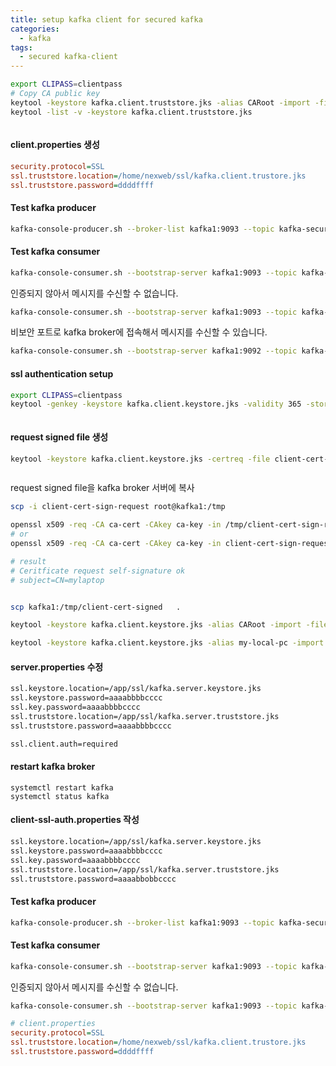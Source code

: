 ```yaml
---
title: setup kafka client for secured kafka
categories:
  - kafka
tags: 
  - secured kafka-client
---
```


```bash
export CLIPASS=clientpass
# Copy CA public key
keytool -keystore kafka.client.truststore.jks -alias CARoot -import -file ca-cert -storepass $CLIPASS -keypass $CLIPASS -noprompt
keytool -list -v -keystore kafka.client.truststore.jks 
```

<figure style="width: 100%" class="align-center">
  <img src="{{ site.url }}{{ site.baseurl }}/assets/images/kafka/28-create-truststore-kafka-client.png" alt="">
  <figcaption></figcaption>
</figure> 

#### client.properties 생성 
```ini
security.protocol=SSL
ssl.truststore.location=/home/nexweb/ssl/kafka.client.trustore.jks
ssl.truststore.password=ddddffff
```

#### Test kafka producer
```bash
kafka-console-producer.sh --broker-list kafka1:9093 --topic kafka-security-topic --producer.config ~/ssl/client.properties
```

#### Test kafka consumer
```bash
kafka-console-consumer.sh --bootstrap-server kafka1:9093 --topic kafka-security-topic --consumer.config ~/ssl/client.properties
```
인증되지 않아서 메시지를 수신할 수 없습니다.  
```bash
kafka-console-consumer.sh --bootstrap-server kafka1:9093 --topic kafka-security-topic 
```

비보안 포트로 kafka broker에 접속해서 메시지를 수신할 수 있습니다.
```bash
kafka-console-consumer.sh --bootstrap-server kafka1:9092 --topic kafka-security-topic 
```

#### ssl authentication setup

```bash
export CLIPASS=clientpass
keytool -genkey -keystore kafka.client.keystore.jks -validity 365 -storepass $CLIPASS -keypass $CLIPASS -dname "CN=mylaptop" -alias my-local-pc -storetype pkcs12
```


<figure style="width: 100%" class="align-center">
  <img src="{{ site.url }}{{ site.baseurl }}/assets/images/kafka/29-create-keystore-kafka-client.png" alt="">
  <figcaption></figcaption>
</figure> 

#### request signed file 생성

```bash
keytool -keystore kafka.client.keystore.jks -certreq -file client-cert-sign-request -alias my-local-pc -storepass $CLIPASS -keypass $CLIPASS
```


<figure style="width: 100%" class="align-center">
  <img src="{{ site.url }}{{ site.baseurl }}/assets/images/kafka/30-generate-request-signed-cert.png" alt="">
  <figcaption></figcaption>
</figure> 

request signed file을 kafka broker 서버에 복사 
```bash
scp -i client-cert-sign-request root@kafka1:/tmp
```

```bash
openssl x509 -req -CA ca-cert -CAkey ca-key -in /tmp/client-cert-sign-request -out /tmp/client-cert-signed -days 365 -CAcreateserial -passin pass:$SRVPASS
# or
openssl x509 -req -CA ca-cert -CAkey ca-key -in client-cert-sign-request -out client-cert-signed -days 365 -CAcreateserial -passin pass:$SRVPASS

# result
# Ceritficate request self-signature ok
# subject=CN=mylaptop
```


<figure style="width: 100%" class="align-center">
  <img src="{{ site.url }}{{ site.baseurl }}/assets/images/kafka/31-client-cert-signed-kafka-client.png" alt="">
  <figcaption></figcaption>
</figure> 

```bash
scp kafka1:/tmp/client-cert-signed   .

keytool -keystore kafka.client.keystore.jks -alias CARoot -import -file ca-cert -storepass $CLIPASS -keypass $CLIPASS -noprompt

keytool -keystore kafka.client.keystore.jks -alias my-local-pc -import -file client-cert-signed -storepass $CLIPASS -keypass $CLIPASS -noprompt
```

#### server.properties 수정

```bash
ssl.keystore.location=/app/ssl/kafka.server.keystore.jks
ssl.keystore.password=aaaabbbbcccc
ssl.key.password=aaaabbbbcccc
ssl.truststore.location=/app/ssl/kafka.server.truststore.jks
ssl.truststore.password=aaaabbbbcccc

ssl.client.auth=required
```

#### restart kafka broker
```
systemctl restart kafka
systemctl status kafka
```

#### client-ssl-auth.properties 작성

```bash
ssl.keystore.location=/app/ssl/kafka.server.keystore.jks
ssl.keystore.password=aaaabbbbcccc
ssl.key.password=aaaabbbbcccc
ssl.truststore.location=/app/ssl/kafka.server.truststore.jks
ssl.truststore.password=aaaabbobbcccc
```

#### Test kafka producer
```bash
kafka-console-producer.sh --broker-list kafka1:9093 --topic kafka-security-topic --producer.config ~/ssl/client-ssl-auth.properties
```

#### Test kafka consumer
```bash
kafka-console-consumer.sh --bootstrap-server kafka1:9093 --topic kafka-security-topic --consumer.config ~/ssl/client-ssl-auth.properties
```
인증되지 않아서 메시지를 수신할 수 없습니다.  
```bash
kafka-console-consumer.sh --bootstrap-server kafka1:9093 --topic kafka-security-topic --consumer.config ~/ssl/client.properties
```

```ini
# client.properties
security.protocol=SSL
ssl.truststore.location=/home/nexweb/ssl/kafka.client.trustore.jks
ssl.truststore.password=ddddffff
```



